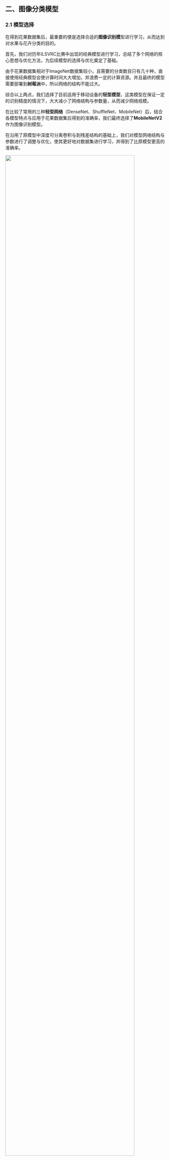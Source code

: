 ## 二、图像分类模型

### 2.1 模型选择

在得到花果数据集后，最重要的便是选择合适的**图像识别模**型进行学习，从而达到对水果与花卉分类的目的。

首先，我们对历年ILSVRC比赛中出现的经典模型进行学习，总结了多个网络的核心思想与优化方法，为后续模型的选择与优化奠定了基础。

由于花果数据集相对于ImageNet数据集较小，且需要的分类数目只有几十种，直接使用经典模型会使计算时间大大增加，并浪费一定的计算资源。并且最终的模型需要部署到**树莓派**中，所以网络的结构不能过大。

综合以上两点，我们选择了目前适用于移动设备的**轻型模型**，这类模型在保证一定的识别精度的情况下，大大减小了网络结构与参数量，从而减少网络规模。

在比较了常用的三种**轻型网络**（DenseNet、ShuffleNet、MobileNet）后，结合各模型特点与应用于花果数据集后得到的准确率，我们最终选择了**MobileNetV2**作为图像识别模型。

在沿用了原模型中深度可分离卷积与到残差结构的基础上，我们对模型网络结构与参数进行了调整与优化，使其更好地对数据集进行学习，并得到了比原模型更高的准确率。

<img src="C:/Users/86178/Desktop/深度学习/github/Document/image/img207.png" width=90%>

#### 2.1.1 经典模型学习

在图像识别模型的选择过程中，我们首先学习了基于**ImageNet**数据集的ILSVRC比赛中的优秀经典模型，如Alexnet、VGG19、GoogleNet、ResNet等历年的冠/亚军模型。

**层数比较**：

<img src="C:/Users/86178/Desktop/深度学习/github/Document/image/img201.png" width=50%>

**Top-1准确率**：

<img src="C:/Users/86178/Desktop/深度学习/github/Document/image/img202.png" width=40%>

在这些网络中，我们感兴趣的模型有VGG、GoogleNet、ResNet，我们对这些模型的核心思想进行学习，分析了每个网络的结构以及优缺点，并找到各个网络相对于前一个网络的优化点，为我们之后自己的网络提供优化方向，总结如下：



**VGG**

采用连续的几个**3x3的卷积核**代替较大卷积核，作为网络中的卷积核大小搭建模型。

<img src="C:/Users/86178/Desktop/深度学习/github/Document/image/img203.png" width=80%>

 

**优点**：结构简洁，整个网络都使用了同样大小的卷积核尺寸（3x3）和最大池化尺寸（2x2），通过不断加深网络结构可以提升性能

**缺点**：参数过多，耗费过多计算资源



**GoogleNet**

使用多个**inception模块**（如下图）串联从而形成最终的网络。

inception结构的主要贡献有两个：一是使用1x1的卷积来进行升降维，二是在多个尺寸上同时进行卷积再聚合。

<img src="C:/Users/86178/Desktop/深度学习/github/Document/image/img204.png" width=50%>

**优点**：增加了网络的深度和宽度，但没有增加计算代价、提升了对网络内部计算资源的利用。



**ResNet**

参考了VGG19网络，在其基础上进行了修改，并通过短路机制加入了**残差块**（Residual Block）

<img src="C:/Users/86178/Desktop/深度学习/github/Document/image/img205.png" width=80%>

**优点**：首次使用了残差块引入恒等快捷连接，直接跳过一个或多个层，解决了深度神经网络的“退化”问题，即给网络叠加更多的层后，性能却快速下降的情况。

<img src="C:/Users/86178/Desktop/深度学习/github/Document/image/img206.png" width=40%>

#### 2.1.2 轻型网络的选择

通过将这些网络应用到我们的花果数据集，得出了较高的准确率，但综合考虑了各个网络参数量、计算时间以及花果分类的数据集后，我们决定选择轻型网络作为最终的模型，原因如下：

1. 由于该项目最终需要部署到**树莓派**上，经典网络模型的结构与参数量都过大，无法应用到树莓派
2. 经典网络模型的应用任务往往是大型分类任务，而本项目最终所需要分类的花果仅几十种，实际应用时导致计算资源与时间的浪费。
3. **轻型网络**：在保证一定的识别精度的情况下，大大减小网络结构与参数量，从而减少网络规模。适用于手机、树莓派等移动终端中，如DenseNet、ShuffleNet、MobileNet等。 



**DenseNet**

在ResNet的基础上提出了一个更激进的密集连接机制，互相连接所有的层。

网络由多个**dense block**组成，在dense block中每层的输入是前面所有层的输出concat形成的，结构如下： 

<img src="C:/Users/86178/Desktop/深度学习/github/Document/image/img208.png" width=50%>

**优点**：加强了feature的传递，并更有效的利用了它、大大减少了参数的数量



**ShuffleNet**

在ResNeXt的基础上，使用**分组逐点卷积**（group pointwise convolution）来代替原来的结构。即通过将卷积运算的输入限制在每个组内，模型的计算量取得了显著的下降。

引入了**组间信息交换的机制**。即对于第二层卷积而言，每个卷积核需要同时接收各组的特征作为输入。 

<img src="C:/Users/86178/Desktop/深度学习/github/Document/image/img209.png" width=80%>

**优点**：原创了三种混洗单元，每个单元都是由逐群卷积和信道混洗组成，这种结构极大的降低了计算代价



**MobileNetV1**

在VGG的基础上，将其中的标准卷积层替换为**深度可分离卷积**，其计算代价是由深度卷积和逐点卷积两部分。并添加了两个超参数：**瘦身乘子**（width multiplier）其取值范围为0~1，用来减少网络的通道数。另外一个参数为**分辨率乘子**（resolution multiplier），该参数将缩放输入图像的尺寸，尺寸范围为224~128之间。

<img src="C:/Users/86178/Desktop/深度学习/github/Document/image/img210.png" width=80%>

**优点**：使用了深度可分离卷积，大大减少了参数量。并添加了两个超参数，使得在保证了一定准确度的前提下，网络模型进一步缩小



#### 2.1.3 MobileNetV2模型

在V2的网络设计中，除了继续使用V1中的深度可分离卷积之外，还使用了Expansion layer和 Projection layer。

**projection layer**使用1×1的网络结构，目的是将高维特征映射到低维空间去。

**Expansion layer**的功能正相反，在使用1×1的网络结构的同时，目的是将低维特征映射到高维空间。其中的一个超参数决定了将维度扩展几倍 

**网络结构**：先通过Expansion layer来扩展维度，之后用深度可分离卷积来提取特征，而后使用Projection  layer来压缩数据，让网络重新变小。因为Expansion layer 和 Projection  layer都具有可以学习的参数，所以整个网络结构可以学习到如何更好的扩展数据和重新压缩数据。

<img src="C:/Users/86178/Desktop/深度学习/github/Document/image/img214.png" width=30%>

**优点**：在V1的基础上，使用了**倒残差结构**(Inverted residual block)，即使用Pointwise先对特征图进行升维，在升维后接上Relu，减少Relu对特征的破坏。并引入了**特征复用结构**（ResNet bottleneck） 

<img src="C:/Users/86178/Desktop/深度学习/github/Document/image/img211.png" width=50%>

最终，通过将几种轻型网络应用于花果数据集后，综合**验证集准确率**以及**树莓派模型适用性**，我们选择了**MobileNetV2**为最终的网络模型，并进行了代码的调整与优化，使其更好地适用于本项目中的花果分类。

<img src="C:/Users/86178/Desktop/深度学习/github/Document/image/img212.png" width=40%>


### 2.2 数据准备

我们需要使用我们已经预处理好的花卉与水果数据，图片共有30类，其中花卉与水果各有15类。

每类水果图片包含了1000张训练集，与100张测试集。数据集总共有33000张图片。

| 序号 |   英文名    | 中文名 |      | 序号 |    英文名     | 中文名 |
| :--: | :---------: | :----: | ---- | :--: | :-----------: | :----: |
|  1   |    apple    |  苹果  |      |  16  |     aster     |  紫苑  |
|  2   |   banana    |  香蕉  |      |  17  |    begonia    | 秋海棠 |
|  3   |  blueberry  |  蓝莓  |      |  18  |  calla lily   | 马蹄莲 |
|  4   |   cherry    |  樱桃  |      |  19  | chrysanthemum |  菊花  |
|  5   |   durian    |  榴莲  |      |  20  |  cornflower   | 矢车菊 |
|  6   |     fig     | 无花果 |      |  21  |   corydali    |  紫堇  |
|  7   |    grape    |  葡萄  |      |  22  |    dahlia     | 大丽花 |
|  8   |    lemon    |  柠檬  |      |  23  |     daisy     |  雏菊  |
|  9   |   litchi    |  荔枝  |      |  24  |    gentian    |  龙胆  |
|  10  |    mango    |  芒果  |      |  25  |  mistflower   |  雾花  |
|  11  |   orange    |  橙子  |      |  26  |    nigella    | 黑霉菌 |
|  12  |  pineapple  |  菠萝  |      |  27  |     rose      |  玫瑰  |
|  13  |    plum     |  李子  |      |  28  |   sandwort    |  沙参  |
|  14  | pomegranate |  石榴  |      |  29  |   sunflower   | 向日葵 |
|  15  | strawberry  |  草莓  |      |  30  |   veronica    | 婆婆纳 |

### 2.3 Tensorflow2框架搭建

我们使用Tensorflow2进行深度学习框架的搭建。理由如下：

* 我们在本项目中主要注重模型的最终使用。Tensorflow2在模型部署方面有着相当成熟的API，可以更加快速的进行部署。


* Tensorflow2有封装好的深度学习训练API，如tf.keras，能够快速的搭建模型和使用。

#### 2.3.1 预处理函数

首先我们导入需要使用的python包：

```python
import tensorflow as tf
from tensorflow.keras import layers, models
```

接下来我们定义图像处理函数，我们将图片所在文件夹名作为数据的标签，并将所有图片处理为相同的格式大小。

图片默认处理为224x224格式大小：

```python
def load_image(img_path,size = (224,224)):
    label = tf.cast(tf.compat.v1.string_to_number(tf.strings.split(img_path, sep='/',)[8]), tf.int8)
    img = tf.io.read_file(img_path)
    img = tf.image.decode_jpeg(img)
    img = tf.image.resize(img,size)/255.0
    return(img,label)
```

定义模型训练过程中主要参数：

```python
BATCH_SIZE = 100
EPOCHS = 10
```

导入测试集与训练集，并行化处理数据：

```python
# 数据集文件夹所在路径
datapath = "/content/gdrive/MyDrive/data/classification/"

ds_train = tf.data.Dataset.list_files(datapath+"fruit_flower/train/*/*.jpg") \
           .map(load_image, num_parallel_calls=tf.data.experimental.AUTOTUNE) \
           .shuffle(buffer_size = 1000).batch(BATCH_SIZE) \
           .prefetch(tf.data.experimental.AUTOTUNE)

ds_test = tf.data.Dataset.list_files(datapath+"fruit_flower/test/*/*.jpg") \
           .map(load_image, num_parallel_calls=tf.data.experimental.AUTOTUNE) \
           .batch(BATCH_SIZE) \
           .prefetch(tf.data.experimental.AUTOTUNE)
```

将预处理好的图片用matplotlib画图展示：

```python
from matplotlib import pyplot as plt

plt.figure(figsize=(8,8))
for i,(img,label) in enumerate(ds_train.unbatch().take(9)):
    ax=plt.subplot(3,3,i+1)
    ax.imshow(img.numpy())
    ax.set_title("label = %d"%label)
    ax.set_xticks([])
    ax.set_yticks([])
plt.show()
```

<img src="C:/Users/86178/Desktop/深度学习/github/Document/image/img213.png" width=50%>

#### 2.3.2 定义MobileNetV2模型

使用Keras接口有以下3种方式构建模型：使用Sequential按层顺序构建模型，使用函数式API构建任意结构模型，继承Model基类构建自定义模型。

这里我们选择使用函数式API构建模型。

我们用Tensorflow2中的tf.keras.applications函数，调用MobileNetV2模型，其中：

+ 输入图片维度设置为(224,224,3)
+ 去除掉原有网络的卷积层
+ 定义新的卷积层

```python
# tf.keras.applications导入模型
Mo = tf.keras.applications.MobileNetV2(
    	input_shape=(224,224,3),
		include_top=False)
Mo.trainable=True

model = models.Sequential()
model.add(Mo)
model.add(layers.GlobalAveragePooling2D())
model.add(layers.Flatten())
model.add(layers.Dense(512, activation='relu'))
model.add(layers.Dropout(rate=0.5))
model.add(layers.Dense(256, activation='relu'))
model.add(layers.Dropout(rate=0.5))
model.add(layers.Dense(30, activation='sigmoid'))
model.summary()
```

```
Model: "sequential_2"
_________________________________________________________________
Layer (type)                 Output Shape              Param #   
=================================================================
mobilenetv2_1.00_224 (Functi (None, 7, 7, 1280)        2257984   
_________________________________________________________________
global_average_pooling2d_2 ( (None, 1280)              0         
_________________________________________________________________
flatten_2 (Flatten)          (None, 1280)              0         
_________________________________________________________________
dense_6 (Dense)              (None, 512)               655872    
_________________________________________________________________
dropout_4 (Dropout)          (None, 512)               0         
_________________________________________________________________
dense_7 (Dense)              (None, 256)               131328    
_________________________________________________________________
dropout_5 (Dropout)          (None, 256)               0         
_________________________________________________________________
dense_8 (Dense)              (None, 30)                7710      
=================================================================
Total params: 3,052,894
Trainable params: 794,910
Non-trainable params: 2,257,984
_________________________________________________________________
```

#### 2.3.3 训练模型

接下来我们开始训练模型，首先设置模型的各个回调函数。其中分别包括：

+ TensorBoard：使用TensorBoard，将训练过程进行可视化。
+ ModelCheckpoint：设置模型的检查点，使模型下次训练时从检查点开始。
+ EarlyStopping：当训练损失函数连续多轮没有变化时，自动停止训练
+ ReduceLROnPlateau：根据训练的迭代次数，逐渐减小学习率，提高学习精度。

以上函数的具体代码如下：

```python
import datetime
import os

stamp = datetime.datetime.now().strftime("%Y%m%d-%H%M%S")
callback_dir = datapath+'model/callback/'+stamp
tensorboard_callback = tf.keras.callbacks.TensorBoard(callback_dir, histogram_freq=1)

checkpoint_path = datapath+'model/checkpoint/'+stamp
model_save = tf.keras.callbacks.ModelCheckpoint(
                filepath=checkpoint_path, 
                verbose=1, 
                save_weights_only=True,
                period=20)

early_stop = tf.keras.callbacks.EarlyStopping(monitor = 'val_loss', min_delta = 0.001, 
                           patience = 5, mode = 'min', verbose = 1,
                           restore_best_weights = True)

reduce_lr = tf.keras.callbacks.ReduceLROnPlateau(monitor = 'val_loss', factor = 0.3, 
                              patience = 2, min_delta = 0.001, 
                              mode = 'min', verbose = 1)
```

导入最新的检查点：

```python
# 如果是初次训练，则不需要调用
checkpoint_dir = datapath+'model/checkpoint/'
latest = tf.train.latest_checkpoint(checkpoint_dir)
model.load_weights(latest)
```

定义模型的优化器以及损失函数：

+ 优化器：Adam优化器，即一种对随机目标函数执行一阶梯度优化的算法，该算法基于适应性低阶矩估计。
+ 损失函数：稀疏分类交叉熵（Sparse Categorical Crossentropy），多类的对数损失，适用于多类分类问题，且接受稀疏标签。

用Tensorflow2内置fit方法开始进行模型训练：

```python
model.compile(
        optimizer=tf.keras.optimizers.Adam(lr=0.001),
        loss=tf.keras.losses.sparse_categorical_crossentropy,
        metrics=["accuracy"])

history = model.fit(ds_train,epochs=EPOCHS,validation_data=ds_test,
                    callbacks = [tensorboard_callback, model_save, early_stop, reduce_lr])
```

### 2.4 模型评估

#### 2.4.1 TensorBoard可视化

TensorBoard可以用于查看训练的进度如何，我们可以在命令行或jupyter notebook中调用TensorBoard，实时查看损失函数的下降情况以及训练的具体进度，这里我们用jupyter notebook进行查看，具体操作如下：

首先导入TensorBoard：

```python
%load_ext tensorboard

from tensorboard import notebook
notebook.list() 
```

接着输入训练对应文件夹，启用TensorBoard：

```python
notebook.start("--logdir "+datapath+"model/callback/")
```

<img src="C:/Users/86178/Desktop/深度学习/github/Document/image/img216.png" width=100%>

#### 2.4.2 训练正确率查看

我们使用python的pandas包，将每次的迭代正确率和损失以表格的形式呈现：

```python
import pandas as pd

dfhistory = pd.DataFrame(history.history)
dfhistory.index = range(1,len(dfhistory) + 1)
dfhistory.index.name = 'epoch'

print(dfhistory)
```



除此之外，我们将训练中训练集和验证集的正确率与损失函数以图的方式呈现，具体如下：

```python
train_metrics = history.history["loss"]
val_metrics = history.history['val_loss']
epochs = range(1, len(train_metrics) + 1)
plt.plot(epochs, train_metrics, 'bo--')
plt.plot(epochs, val_metrics, 'ro-')
plt.title('Training and validation loss')
plt.xlabel("Epochs")
plt.ylabel("loss")
plt.legend(["train_loss", 'val_loss'])
plt.show()
```

<img src="C:/Users/86178/Desktop/深度学习/github/Document/image/img217.png" width=60%>

```python
train_metrics = history.history["accuracy"]
val_metrics = history.history['val_accuracy']
epochs = range(1, len(train_metrics) + 1)
plt.plot(epochs, train_metrics, 'bo--')
plt.plot(epochs, val_metrics, 'ro-')
plt.title('Training and validation accuracy')
plt.xlabel("Epochs")
plt.ylabel("accuracy")
plt.legend(["train_accuracy", 'val_accuracy'])
plt.show()
```

<img src="C:/Users/86178/Desktop/深度学习/github/Document/image/img218.png" width=60%>

### 2.5 模型改进

在训练模型时要从模型的实际用途进行出发，我们进一步对训练好的模型进行改进。

在接下来的模型改进中，主要从以下两个方面进行考虑：

+ 减小模型的大小，提高模型运算速度
+ 提高模型的准确率

以上改进分别通过输入图片大小调整和网络参数调整来实现，同时我们还通过迁移学习提高模型训练效率。

#### 2.5.1 迁移学习

迁移学习通过下载以训练好的模型权重，减少模型的训练量，加快模型的训练速度。这里我们使用MobileNetV2在ImageNet上训练的权重作为迁移学习的模型。

首先定义模型，并调用迁移学习的参数：

```python
Mo = tf.keras.applications.MobileNetV2(
    	input_shape=(224,224,3),
	include_top=False,
	weights='imagenet')

model = models.Sequential()
model.add(Mo)
model.add(layers.GlobalAveragePooling2D())
model.add(layers.Flatten())
model.add(layers.Dense(512, activation='relu'))
model.add(layers.Dropout(rate=0.3))
model.add(layers.Dense(256, activation='relu'))
model.add(layers.Dropout(rate=0.3))
model.add(layers.Dense(30, activation='sigmoid'))
model.summary()
```

我们控制模型的前20层为不可训练的参数，20层往后为可训练参数：

```python
for layer in Mo.layers[:20]:
   layer.trainable=False
for layer in Mo.layers[20:]:
   layer.trainable=True
```

调用fit函数开始训练模型：

```python
history = model.fit(ds_train,epochs=EPOCHS,validation_data=ds_test,
                    callbacks = [tensorboard_callback, model_save, early_stop, reduce_lr])
```

#### 2.5.2 输入图片大小调整

输入图片的大小决定了卷积神经网络的复杂程度，以及参数的多少。对于较多的分类情况下，如ImageNet数据集，使用的是（224,224,3）维度的图片。但在本项目中，图片的分类较少，为30种，可以使用较小矩阵的图片，我们将图片大小调整为（100,100,3），并重新进行训练，具体如下。

改变函数，调整图片大小：

```python
def load_image(img_path,size = (224,224)):
    label = tf.cast(tf.compat.v1.string_to_number(tf.strings.split(img_path, sep='/',)[8]), tf.int8)
    img = tf.io.read_file(img_path)
    img = tf.image.decode_jpeg(img)
    img = tf.image.resize(img,size)/255.0
    return(img,label)
```

将图片进行可视化：

```python
plt.figure(figsize=(8,8))
for i,(img,label) in enumerate(ds_train.unbatch().take(9)):
    ax=plt.subplot(3,3,i+1)
    ax.imshow(img.numpy())
    ax.set_title("label = %d"%label)
    ax.set_xticks([])
    ax.set_yticks([])
plt.show()
```

重新对模型进行训练：

```python
history = model.fit(ds_train,epochs=EPOCHS,validation_data=ds_test,
                    callbacks = [tensorboard_callback, model_save, early_stop, reduce_lr])
```

#### 2.5.3 网络参数调整

卷积神经网络的参数，以及训练时的超参数很大程度决定了模型的好坏，模型的参数可以从以下几点进行调整：

+ 卷积神经网络参数
  + 网络层的激活函数，选择relu或sigmod
  + dropout层的添加以及参数改变，防止过拟合
  + 网络结构调整，删去冗余网络结构，减小计算量
+ 训练超参数选择
  + 优化器的选择，选择合适的优化器
  + 学习率大小的调整，通过减小学习率来提高精度

以下我们通过调整学习率，以及dropout层的参数，来对模型进行改进。

重新定义模型，调整模型参数：

```python
Mo = tf.keras.applications.MobileNetV2(
    	input_shape=(224,224,3),
		include_top=False)
Mo.trainable=True

model = models.Sequential()
model.add(Mo)
model.add(layers.GlobalAveragePooling2D())
model.add(layers.Flatten())
model.add(layers.Dense(512, activation='relu'))
model.add(layers.Dropout(rate=0.3))
model.add(layers.Dense(256, activation='relu'))
model.add(layers.Dropout(rate=0.3))
model.add(layers.Dense(30, activation='sigmoid'))
model.summary()
```

调整合适的学习率，将学习率从0.001调整至0.0005：

```python
model.compile(
        optimizer=tf.keras.optimizers.Adam(lr=0.0005),
        loss=tf.keras.losses.sparse_categorical_crossentropy,
        metrics=["accuracy"])
```

调用fit函数训练模型：

```python
history = model.fit(ds_train,epochs=EPOCHS,validation_data=ds_test,
                    callbacks = [tensorboard_callback, model_save, early_stop, reduce_lr])
```

